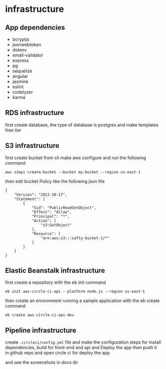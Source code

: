 # infrastructure

## App dependencies

- bcryptjs
- jsonwebtoken
- dotenv
- email-validator
- express
- pg
- sequelize
- angular
- jasmine
- eslint
- codelyzer
- karma

## RDS infrastructure

first create database,
the type of database is postgres
and make templates free tier

## S3 infrastructure

first create bucket from cli
make aws configure and run the following command

```
aws s3api create-bucket --bucket my-bucket --region us-east-1
```

then edit bucket Policy like the following json file

```
{
    "Version": "2012-10-17",
    "Statement": [
        {
            "Sid": "PublicReadGetObject",
            "Effect": "Allow",
            "Principal": "*",
            "Action": [
                "s3:GetObject"
            ],
            "Resource": [
                "arn:aws:s3:::safty-bucket-1/*"
            ]
        }
    ]
}
```

## Elastic Beanstalk infrastructure

first create a repository with the eb init command

```
eb init aws-circle-ci-api --platform node.js --region us-east-1
```

then create an environment running a sample application with the eb create command

```
eb create aws-circle-ci-api-dev
```

## Pipeline infrastructure

create `.circleci/config.yml` file
and make the configuration steps for install dependencies, build for front-end and api and Deploy the app
then push it in github repo and open circle ci for deploy the app

and see the screenshots in docs dir
